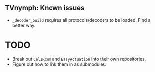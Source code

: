 ## TVnymph: Known issues
<!----------------------------------------------------------------------------->
- `_decoder_build` requires all protocols/decoders to be loaded. Find a better way.

# TODO
<!----------------------------------------------------------------------------->
- Break out `CelIRcom` and `EasyActuation` into their own repositories.
- Figure out how to link them in as submodules.
